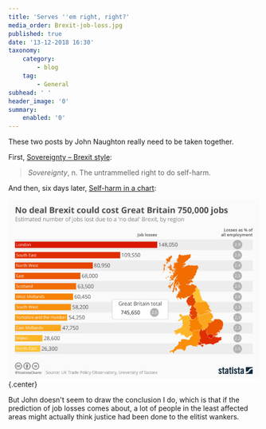 ```yaml
---
title: 'Serves ''em right, right?'
media_order: Brexit-job-loss.jpg
published: true
date: '13-12-2018 16:30'
taxonomy:
    category:
        - blog
    tag:
        - General
subhead: ' '
header_image: '0'
summary:
    enabled: '0'
---
```


These two posts by John Naughton really need to be taken together.

First, [Sovereignty – Brexit style](https://memex.naughtons.org/archives/2018/12/07/26317): 

> *Sovereignty*, n. The untrammelled right to do self-harm.

And then, six days later, [Self-harm in a chart](https://memex.naughtons.org/archives/2018/12/13/26346):

![bar chart of job losses predicted in UK](Brexit-job-loss.jpg){.center}

But John doesn't seem to draw the conclusion I do, which is that if the prediction of job losses comes about, a lot of people in the least affected areas might actually think justice had been done to the elitist wankers.
